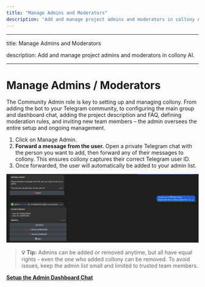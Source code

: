 ```yaml
---
title: "Manage Admins and Moderators"
description: "Add and manage project admins and moderators in collony AI."
---
```


---

title: Manage Admins and Moderators

description: Add and manage project admins and moderators in collony AI.

---

# Manage Admins / Moderators

The Community Admin role is key to setting up and managing collony. From adding the bot to your Telegram community, to configuring the main group and dashboard chat, adding the project description and FAQ, defining moderation rules, and inviting new team members – the admin oversees the entire setup and ongoing management.

1. Click on Manage Admin.
2. **Forward a message from the user.** Open a private Telegram chat with the person you want to add, then forward any of their messages to collony. This ensures collony captures their correct Telegram user ID.
3. Once forwarded, the user will automatically be added to your admin list.

![Screenshot 2025 08 28 At 14 17 38 Pn](/public/Screenshot_2025-08-28_at_14.17.38.png)

>  **💡 Tip:** Admins can be added or removed anytime, but all have equal rights - even the one who added collony can be removed. To avoid issues, keep the admin list small and limited to trusted team members.

[**Setup the Admin Dashboard Chat**](setup-the-admin-dashboard-chat.md)
